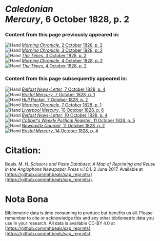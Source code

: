 # *Caledonian Mercury*, 6 October 1828, p. 2  
  
### Content from this page previously appeared in:  
![Hand](http://scissorsandpaste.net/wp-content/uploads/2017/06/smallhandpointer.png) [*Morning Chronicle*, 2 October 1828, p. 2](https://mhbeals.github.io/sap_html/Morning-Chronicle/Morning-Chronicle-2-October-1828-p-2)  
![Hand](http://scissorsandpaste.net/wp-content/uploads/2017/06/smallhandpointer.png) [*Morning Chronicle*, 3 October 1828, p. 2](https://mhbeals.github.io/sap_html/Morning-Chronicle/Morning-Chronicle-3-October-1828-p-2)  
![Hand](http://scissorsandpaste.net/wp-content/uploads/2017/06/smallhandpointer.png) [*The Times*, 3 October 1828, p. 2](https://mhbeals.github.io/sap_html/The-Times/The-Times-3-October-1828-p-2)  
![Hand](http://scissorsandpaste.net/wp-content/uploads/2017/06/smallhandpointer.png) [*Morning Chronicle*, 4 October 1828, p. 2](https://mhbeals.github.io/sap_html/Morning-Chronicle/Morning-Chronicle-4-October-1828-p-2)  
![Hand](http://scissorsandpaste.net/wp-content/uploads/2017/06/smallhandpointer.png) [*The Times*, 4 October 1828, p. 2](https://mhbeals.github.io/sap_html/The-Times/The-Times-4-October-1828-p-2)  
  
### Content from this page subsequently appeared in:  
![Hand](http://scissorsandpaste.net/wp-content/uploads/2017/06/smallhandpointer.png) [*Belfast News-Letter*, 7 October 1828, p. 4](https://mhbeals.github.io/sap_html/Belfast-News-Letter/Belfast-News-Letter-7-October-1828-p-4)  
![Hand](http://scissorsandpaste.net/wp-content/uploads/2017/06/smallhandpointer.png) [*Bristol Mercury*, 7 October 1828, p. 1](https://mhbeals.github.io/sap_html/Bristol-Mercury/Bristol-Mercury-7-October-1828-p-1)  
![Hand](http://scissorsandpaste.net/wp-content/uploads/2017/06/smallhandpointer.png) [*Hull Packet*, 7 October 1828, p. 2](https://mhbeals.github.io/sap_html/Hull-Packet/Hull-Packet-7-October-1828-p-2)  
![Hand](http://scissorsandpaste.net/wp-content/uploads/2017/06/smallhandpointer.png) [*Morning Chronicle*, 7 October 1828, p. 1](https://mhbeals.github.io/sap_html/Morning-Chronicle/Morning-Chronicle-7-October-1828-p-1)  
![Hand](http://scissorsandpaste.net/wp-content/uploads/2017/06/smallhandpointer.png) [*Liverpool Mercury*, 10 October 1828, p. 6](https://mhbeals.github.io/sap_html/Liverpool-Mercury/Liverpool-Mercury-10-October-1828-p-6)  
![Hand](http://scissorsandpaste.net/wp-content/uploads/2017/06/smallhandpointer.png) [*Belfast News-Letter*, 10 October 1828, p. 4](https://mhbeals.github.io/sap_html/Belfast-News-Letter/Belfast-News-Letter-10-October-1828-p-4)  
![Hand](http://scissorsandpaste.net/wp-content/uploads/2017/06/smallhandpointer.png) [*Cobbet's Weekly Political Register*, 11 October 1828, p. 5](https://mhbeals.github.io/sap_html/Cobbet's-Weekly-Political-Register/Cobbet's-Weekly-Political-Register-11-October-1828-p-5)  
![Hand](http://scissorsandpaste.net/wp-content/uploads/2017/06/smallhandpointer.png) [*Newcastle Courant*, 11 October 1828, p. 2](https://mhbeals.github.io/sap_html/Newcastle-Courant/Newcastle-Courant-11-October-1828-p-2)  
![Hand](http://scissorsandpaste.net/wp-content/uploads/2017/06/smallhandpointer.png) [*Bristol Mercury*, 14 October 1828, p. 4](https://mhbeals.github.io/sap_html/Bristol-Mercury/Bristol-Mercury-14-October-1828-p-4)  


# Citation: 

Beals. M. H. *Scissors and Paste Database: A Map of Reprinting and Reuse in the Anglophone Newspaper Press v.1.0.1.* 2 June 2017. Available at [https://github.com/mhbeals/sap_reprints/](https://github.com/mhbeals/sap_reprints/). 

# Nota Bona

Bibliometric data is time consuming to produce but benefits us all. Please remember to cite or acknowledge this and any other bibliometric data you use in your research. All data is available CC-BY 4.0 at [https://github.com/mhbeals/sap_reprints](https://github.com/mhbeals/sap_reprints)